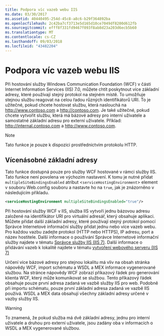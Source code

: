 ```yaml
---
title: Podpora víc vazeb webu IIS
ms.date: 03/30/2017
ms.assetid: 40440495-254d-45c8-a8c6-b29f364892ba
ms.openlocfilehash: 2c42ba7cf3713e5d165d10ce7049df8200d612fb
ms.sourcegitcommit: efff8f331fd9467f093f8ab8d23a203d6ecb5b60
ms.translationtype: MT
ms.contentlocale: cs-CZ
ms.lasthandoff: 09/03/2018
ms.locfileid: "43482204"
---
```

# <a name="supporting-multiple-iis-site-bindings"></a>Podpora víc vazeb webu IIS
Při hostování služby Windows Communication Foundation (WCF) v části Internet Information Services (IIS) 7.0, můžete chtít poskytnout více základní adresy, které používají stejný protokol na stejném místě. To umožňuje stejnou službu reagovat na celou řadou různých identifikátorů URI. To je užitečné, pokud chcete hostovat službu, která naslouchá na http://www.contoso.com a http://contoso.com. Je také užitečné, pokud chcete vytvořit službu, která má bázové adresy pro interní uživatele a samostatné základní adresu pro externí uživatele. Příklad: http://internal.contoso.com a http://www.contoso.com.  
  
> [!NOTE]
>  Tato funkce je pouze k dispozici prostřednictvím protokolu HTTP.  
  
## <a name="multiple-base-addresses"></a>Vícenásobné základní adresy  
 Tato funkce dostupná pouze pro služby WCF hostované v rámci služby IIS. Tato funkce není povolena ve výchozím nastavení. K tomu je nutné přidat `multipleSiteBindingsEnabled` atribut <`serviceHostingEnvironment`> element v souboru Web.config souboru a nastavte ho na `true`, jak je znázorněno v následujícím příkladu.  
  
```xml  
<serviceHostingEnvironment multipleSiteBindingsEnabled="true"/>  
```  
  
 Při hostování služby WCF v IIS, služba IIS vytvoří jednu bázovou adresu založené na identifikátor URI pro virtuální adresář, který obsahuje aplikaci. Můžete přidat další základní adresy, které používají stejný protokol pomocí Správce Internetové informační služby přidat jednu nebo více vazeb webu. Pro každou vazbu zadejte protokol (HTTP nebo HTTPS), IP adresu, port a název hostitele. Další informace o používání Správce Internetové informační služby najdete v tématu [Správce služby IIS (IIS 7)](https://go.microsoft.com/fwlink/?LinkId=164057). Další informace o přidávání vazeb k lokalitě najdete v tématu [vytvoření webového serveru (IIS 7)](https://go.microsoft.com/fwlink/?LinkId=164060)  
  
 Určení více bázové adresy pro stejnou lokalitu má vliv na obsah stránka nápovědy WCF, import schématu a WSDL a MEX informace vygenerované službou. Na stránce nápovědy WCF zobrazí příkazový řádek pro generování klienta WCF, který může komunikovat se službou. Tento příkazový řádek obsahuje pouze první adresa zadaná ve vazbě služby IIS pro web. Podobně při importu schématu, pouze první základní adresa zadaná ve vazbě IIS používá. WSDL a MEX data obsahují všechny základní adresy určené v vazby služby IIS.  
  
> [!WARNING]
>  To znamená, že pokud služba má dvě základní adresy, jednu pro interní uživatele a druhou pro externí uživatele, jsou zadány oba v informacích o WSDL a MEX vygenerované službou.
